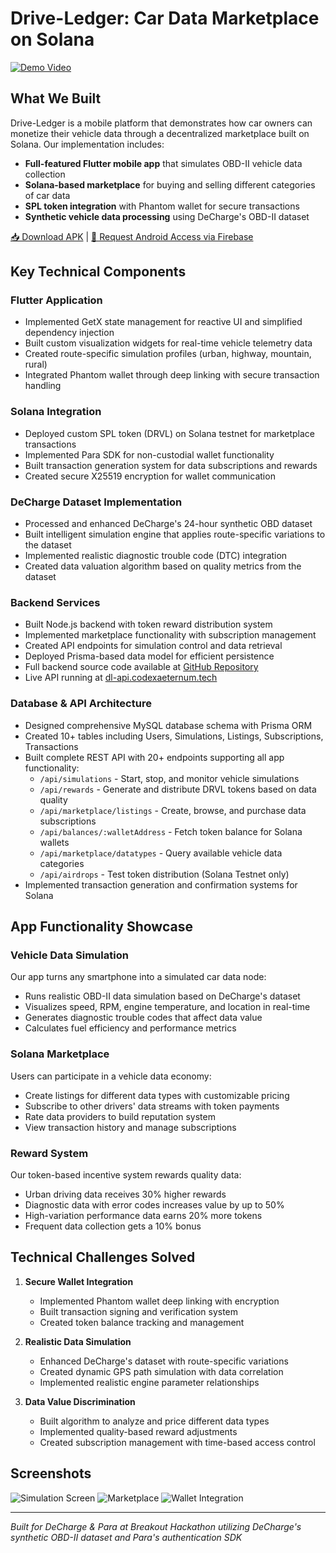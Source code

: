 # Drive-Ledger: Car Data Marketplace on Solana

[![Demo Video](https://img.shields.io/badge/Watch_Demo-FF0000?style=for-the-badge&logo=youtube&logoColor=white)](https://youtu.be/your-demo-link)

## What We Built

Drive-Ledger is a mobile platform that demonstrates how car owners can monetize their vehicle data through a decentralized marketplace built on Solana. Our implementation includes:

- **Full-featured Flutter mobile app** that simulates OBD-II vehicle data collection
- **Solana-based marketplace** for buying and selling different categories of car data
- **SPL token integration** with Phantom wallet for secure transactions
- **Synthetic vehicle data processing** using DeCharge's OBD-II dataset

[📥 Download APK](https://drive.google.com/file/d/1Ckn5SXT-BdN-3IUsKoMcVkbfrBJGoX4T/view?usp=sharing) | [📱 Request Android Access via Firebase](https://appdistribution.firebase.google.com/pub/i/696ec4a6281b27f9)

## Key Technical Components

### Flutter Application
- Implemented GetX state management for reactive UI and simplified dependency injection
- Built custom visualization widgets for real-time vehicle telemetry data
- Created route-specific simulation profiles (urban, highway, mountain, rural)
- Integrated Phantom wallet through deep linking with secure transaction handling

### Solana Integration
- Deployed custom SPL token (DRVL) on Solana testnet for marketplace transactions
- Implemented Para SDK for non-custodial wallet functionality
- Built transaction generation system for data subscriptions and rewards
- Created secure X25519 encryption for wallet communication

### DeCharge Dataset Implementation
- Processed and enhanced DeCharge's 24-hour synthetic OBD dataset
- Built intelligent simulation engine that applies route-specific variations to the dataset
- Implemented realistic diagnostic trouble code (DTC) integration
- Created data valuation algorithm based on quality metrics from the dataset

### Backend Services
- Built Node.js backend with token reward distribution system
- Implemented marketplace functionality with subscription management
- Created API endpoints for simulation control and data retrieval
- Deployed Prisma-based data model for efficient persistence
- Full backend source code available at [GitHub Repository](https://github.com/0xjesus/drive-ledger-api)
- Live API running at [dl-api.codexaeternum.tech](https://dl-api.codexaeternum.tech)

### Database & API Architecture
- Designed comprehensive MySQL database schema with Prisma ORM
- Created 10+ tables including Users, Simulations, Listings, Subscriptions, Transactions
- Built complete REST API with 20+ endpoints supporting all app functionality:
    - `/api/simulations` - Start, stop, and monitor vehicle simulations
    - `/api/rewards` - Generate and distribute DRVL tokens based on data quality
    - `/api/marketplace/listings` - Create, browse, and purchase data subscriptions
    - `/api/balances/:walletAddress` - Fetch token balance for Solana wallets
    - `/api/marketplace/datatypes` - Query available vehicle data categories
    - `/api/airdrops` - Test token distribution (Solana Testnet only)
- Implemented transaction generation and confirmation systems for Solana

## App Functionality Showcase

### Vehicle Data Simulation
Our app turns any smartphone into a simulated car data node:
- Runs realistic OBD-II data simulation based on DeCharge's dataset
- Visualizes speed, RPM, engine temperature, and location in real-time
- Generates diagnostic trouble codes that affect data value
- Calculates fuel efficiency and performance metrics

### Solana Marketplace
Users can participate in a vehicle data economy:
- Create listings for different data types with customizable pricing
- Subscribe to other drivers' data streams with token payments
- Rate data providers to build reputation system
- View transaction history and manage subscriptions

### Reward System
Our token-based incentive system rewards quality data:
- Urban driving data receives 30% higher rewards
- Diagnostic data with error codes increases value by up to 50%
- High-variation performance data earns 20% more tokens
- Frequent data collection gets a 10% bonus

## Technical Challenges Solved

1. **Secure Wallet Integration**
    - Implemented Phantom wallet deep linking with encryption
    - Built transaction signing and verification system
    - Created token balance tracking and management

2. **Realistic Data Simulation**
    - Enhanced DeCharge's dataset with route-specific variations
    - Created dynamic GPS path simulation with data correlation
    - Implemented realistic engine parameter relationships

3. **Data Value Discrimination**
    - Built algorithm to analyze and price different data types
    - Implemented quality-based reward adjustments
    - Created subscription management with time-based access control

## Screenshots

![Simulation Screen](https://via.placeholder.com/250x500?text=Simulation)
![Marketplace](https://via.placeholder.com/250x500?text=Marketplace)
![Wallet Integration](https://via.placeholder.com/250x500?text=Wallet)

---

*Built for DeCharge & Para at Breakout Hackathon utilizing DeCharge's synthetic OBD-II dataset and Para's authentication SDK*